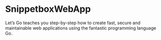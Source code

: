 # SnippetboxWebApp

Let’s Go teaches you step-by-step how to create fast, secure and maintainable web applications using the fantastic programming language Go.

